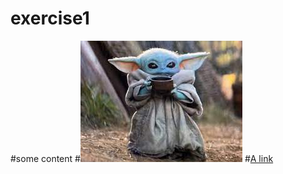# exercise1
#some content
#![Yoda](Download.jpg)
#[A link](https://nebula.org/whole-genome-sequencing-dna-test/)

